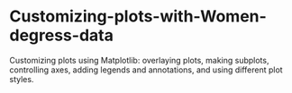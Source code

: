 # Customizing-plots-with-Women-degress-data
Customizing plots using Matplotlib: overlaying plots, making subplots, controlling axes, adding legends and annotations, and using different plot styles.
